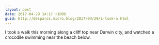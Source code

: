 ```yaml
---
layout: post
date: 2017-04-29 14:17 +1000
guid: http://desparoz.micro.blog/2017/04/29/i-took-a.html
---
```

I took a walk this morning along a cliff top near Darwin city, and watched a crocodile swimming near the beach below.
